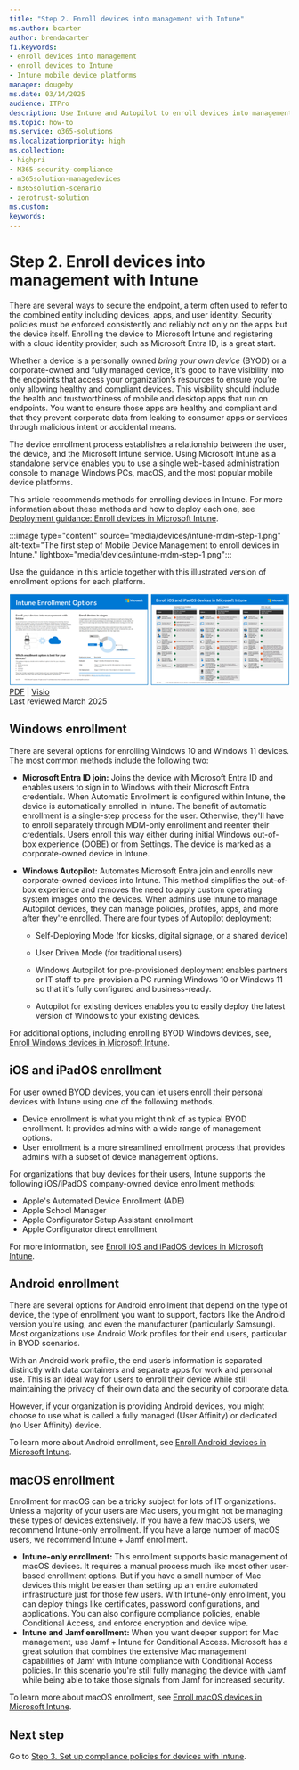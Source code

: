 ```yaml
---
title: "Step 2. Enroll devices into management with Intune"
ms.author: bcarter
author: brendacarter
f1.keywords:
- enroll devices into management
- enroll devices to Intune
- Intune mobile device platforms
manager: dougeby
ms.date: 03/14/2025
audience: ITPro
description: Use Intune and Autopilot to enroll devices into management to ensure the apps running on them are compliant and to prevent corporate data leaks.
ms.topic: how-to
ms.service: o365-solutions
ms.localizationpriority: high
ms.collection:
- highpri
- M365-security-compliance
- m365solution-managedevices
- m365solution-scenario
- zerotrust-solution
ms.custom: 
keywords: 
---
```


# Step 2. Enroll devices into management with Intune

There are several ways to secure the endpoint, a term often used to refer to the combined entity including devices, apps, and user identity. Security policies must be enforced consistently and reliably not only on the apps but the device itself. Enrolling the device to Microsoft Intune and registering with a cloud identity provider, such as Microsoft Entra ID, is a great start.

Whether a device is a personally owned *bring your own device* (BYOD) or a corporate-owned and fully managed device, it's good to have visibility into the endpoints that access your organization’s resources to ensure you’re only allowing healthy and compliant devices. This visibility should include the health and trustworthiness of mobile and desktop apps that run on endpoints. You want to ensure those apps are healthy and compliant and that they prevent corporate data from leaking to consumer apps or services through malicious intent or accidental means.

The device enrollment process establishes a relationship between the user, the device, and the Microsoft Intune service. Using Microsoft Intune as a standalone service enables you to use a single web-based administration console to manage Windows PCs, macOS, and the most popular mobile device platforms.

This article recommends methods for enrolling devices in Intune. For more information about these methods and how to deploy each one, see [Deployment guidance: Enroll devices in Microsoft Intune](/mem/intune-service/fundamentals/deployment-guide-enrollment).

:::image type="content" source="media/devices/intune-mdm-step-1.png" alt-text="The first step of Mobile Device Management to enroll devices in Intune." lightbox="media/devices/intune-mdm-step-1.png":::

Use the guidance in this article together with this illustrated version of enrollment options for each platform.

[![Thumbnail verson of the two pages of the Intune Enrollment Options poster](media/devices/msft-intune-enrollment-options-thumb-landscape.png)](https://download.microsoft.com/download/e/6/2/e6233fdd-a956-4f77-93a5-1aa254ee2917/msft-intune-enrollment-options.pdf) <br/> [PDF](https://download.microsoft.com/download/e/6/2/e6233fdd-a956-4f77-93a5-1aa254ee2917/msft-intune-enrollment-options.pdf) | [Visio](https://download.microsoft.com/download/e/6/2/e6233fdd-a956-4f77-93a5-1aa254ee2917/msft-intune-enrollment-options.vsdx) <br/> Last reviewed March 2025

## Windows enrollment

There are several options for enrolling Windows 10 and Windows 11 devices. The most common methods include the following two:

- **Microsoft Entra ID join:** Joins the device with Microsoft Entra ID and enables users to sign in to Windows with their Microsoft Entra credentials. When Automatic Enrollment is configured within Intune, the device is automatically enrolled in Intune. The benefit of automatic enrollment is a single-step process for the user. Otherwise, they'll have to enroll separately through MDM-only enrollment and reenter their credentials. Users enroll this way either during initial Windows out-of-box experience (OOBE) or from Settings. The device is marked as a corporate-owned device in Intune.
- **Windows Autopilot:** Automates Microsoft Entra join and enrolls new corporate-owned devices into Intune. This method simplifies the out-of-box experience and removes the need to apply custom operating system images onto the devices. When admins use Intune to manage Autopilot devices, they can manage policies, profiles, apps, and more after they're enrolled. There are four types of Autopilot deployment:

  - Self-Deploying Mode (for kiosks, digital signage, or a shared device)

  - User Driven Mode (for traditional users)

  - Windows Autopilot for pre-provisioned deployment enables partners or IT staff to pre-provision a PC running Windows 10 or Windows 11 so that it's fully configured and business-ready.

  - Autopilot for existing devices enables you to easily deploy the latest version of Windows to your existing devices.

For additional options, including enrolling BYOD Windows devices, see, [Enroll Windows devices in Microsoft Intune](/mem/intune-service/fundamentals/deployment-guide-enrollment-windows).

## iOS and iPadOS enrollment

For user owned BYOD devices, you can let users enroll their personal devices with Intune using one of the following methods.

- Device enrollment is what you might think of as typical BYOD enrollment. It provides admins with a wide range of management options.
- User enrollment is a more streamlined enrollment process that provides admins with a subset of device management options.

For organizations that buy devices for their users, Intune supports the following iOS/iPadOS company-owned device enrollment methods:

- Apple's Automated Device Enrollment (ADE)
- Apple School Manager
- Apple Configurator Setup Assistant enrollment
- Apple Configurator direct enrollment

For more information, see [Enroll iOS and iPadOS devices in Microsoft Intune](/mem/intune-service/fundamentals/deployment-guide-enrollment-ios-ipados).

## Android enrollment

There are several options for Android enrollment that depend on the type of device, the type of enrollment you want to support, factors like the Android version you're using, and even the manufacturer (particularly Samsung). Most organizations use Android Work profiles for their end users, particular in BYOD scenarios.

With an Android work profile, the end user’s information is separated distinctly with data containers and separate apps for work and personal use. This is an ideal way for users to enroll their device while still maintaining the privacy of their own data and the security of corporate data.

However, if your organization is providing Android devices, you might choose to use what is called a fully managed (User Affinity) or dedicated (no User Affinity) device.

To learn more about Android enrollment, see [Enroll Android devices in Microsoft Intune](/mem/intune-service/fundamentals/deployment-guide-enrollment-android).

## macOS enrollment

Enrollment for macOS can be a tricky subject for lots of IT organizations. Unless a majority of your users are Mac users, you might not be managing these types of devices extensively. If you have a few macOS users, we recommend Intune-only enrollment. If you have a large number of macOS users, we recommend Intune + Jamf enrollment.

- **Intune-only enrollment:** This enrollment supports basic management of macOS devices. It requires a manual process much like most other user-based enrollment options. But if you have a small number of Mac devices this might be easier than setting up an entire automated infrastructure just for those few users. With Intune-only enrollment, you can deploy things like certificates, password configurations, and applications. You can also configure compliance policies, enable Conditional Access, and enforce encryption and device wipe.
- **Intune and Jamf enrollment:** When you want deeper support for Mac management, use Jamf + Intune for Conditional Access. Microsoft has a great solution that combines the extensive Mac management capabilities of Jamf with Intune compliance with Conditional Access policies. In this scenario you're still fully managing the device with Jamf while being able to take those signals from Jamf for increased security.

To learn more about macOS enrollment, see [Enroll macOS devices in Microsoft Intune](/mem/intune-service/fundamentals/deployment-guide-enrollment-macos).

## Next step

Go to [Step 3. Set up compliance policies for devices with Intune](manage-devices-with-intune-compliance-policies.md).
